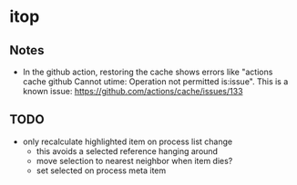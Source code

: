 # itop

## Notes

- In the github action, restoring the cache shows errors like "actions cache github Cannot utime: Operation not permitted is:issue". This is a known issue: https://github.com/actions/cache/issues/133

## TODO

- only recalculate highlighted item on process list change
  - this avoids a selected reference hanging around
  - move selection to nearest neighbor when item dies?
  - set selected on process meta item
